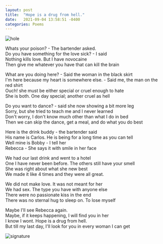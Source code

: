 ```yaml
---
layout: post
title:  "Hope is a drug from hell."
date:   2021-09-04 13:58:51 -0400
categories: Poems
---
```


![hole](https://media.wired.com/photos/5ddc60d792e954000806c9e0/125:94/w_2375,h_1786,c_limit/Ideas-Hope-498732229-x2.jpg)<br>

Whats your poison? - The bartender asked.  <br>
Do you have something for the love sick? - I said <br>
Nothing kills love. But I have novocaine <br>
Then give me whatever you have that can kill the brain <br>

What are you doing here? - Said the woman in the black skirt <br>
I'm here because my heart is somewhere else. - Said me, the man on the red shirt <br>
Ouch! she must be either special or cruel enough to hate <br>
She is both. One day special; another cruel as hell <br>

Do you want to dance? - said she now showing a bit more leg <br>
Sorry, but she tried to teach me and I never learned <br>
Don't worry, I don't know much other than what I do in bed <br>
Then we can skip the dance, get a meal, and do what you do best <br>

Here is the drink buddy - the bartender said <br>
His name is Carlos. He is being for a long time as you can tell <br>
Well mine is Bobby - I tell her <br>
Rebecca - She says it with smile in her face <br>

We had our last drink and went to a hotel <br>
One I have never been before. The others still have your smell <br>
She was right about what she new best <br>
We made it like 4 times and they were all great. <br>

We did not make love. It was not meant for her<br>
We had sex. The type you have  with anyone else <br>
There were no passionate kiss in the end <br>
There was no sternal hug to sleep on. To lose myself <br>

Maybe I'll see Rebecca again. <br>
Maybe, if it keeps happening, I will find you in her <br>
I know I wont. Hope is a drug from hell. <br>
But till my last day, I'll look for you in every woman I can get <br>     

![signature](https://robertalberto.com/ttdlmr.png)
